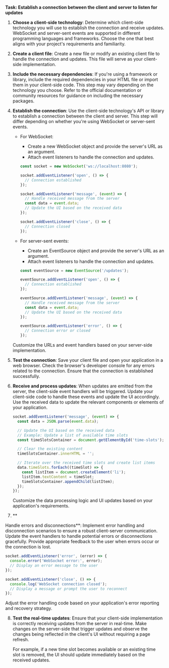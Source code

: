 

**Task: Establish a connection between the client and server to listen for updates**

1. **Choose a client-side technology**: Determine which client-side technology you will use to establish the connection and receive updates. WebSocket and server-sent events are supported in different programming languages and frameworks. Choose the one that best aligns with your project's requirements and familiarity.

2. **Create a client file**: Create a new file or modify an existing client file to handle the connection and updates. This file will serve as your client-side implementation.

3. **Include the necessary dependencies**: If you're using a framework or library, include the required dependencies in your HTML file or import them in your client-side code. This step may vary depending on the technology you choose. Refer to the official documentation or community resources for guidance on including the necessary packages.

4. **Establish the connection**: Use the client-side technology's API or library to establish a connection between the client and server. This step will differ depending on whether you're using WebSocket or server-sent events.

   - For WebSocket:
     - Create a new WebSocket object and provide the server's URL as an argument.
     - Attach event listeners to handle the connection and updates.

     ```javascript
     const socket = new WebSocket('ws://localhost:8080');

     socket.addEventListener('open', () => {
       // Connection established
     });

     socket.addEventListener('message', (event) => {
       // Handle received message from the server
       const data = event.data;
       // Update the UI based on the received data
     });

     socket.addEventListener('close', () => {
       // Connection closed
     });
     ```

   - For server-sent events:
     - Create an EventSource object and provide the server's URL as an argument.
     - Attach event listeners to handle the connection and updates.

     ```javascript
     const eventSource = new EventSource('/updates');

     eventSource.addEventListener('open', () => {
       // Connection established
     });

     eventSource.addEventListener('message', (event) => {
       // Handle received message from the server
       const data = event.data;
       // Update the UI based on the received data
     });

     eventSource.addEventListener('error', () => {
       // Connection error or closed
     });
     ```

   Customize the URLs and event handlers based on your server-side implementation.

5. **Test the connection**: Save your client file and open your application in a web browser. Check the browser's developer console for any errors related to the connection. Ensure that the connection is established successfully.

6. **Receive and process updates**: When updates are emitted from the server, the client-side event handlers will be triggered. Update your client-side code to handle these events and update the UI accordingly. Use the received data to update the relevant components or elements of your application.

   ```javascript
   socket.addEventListener('message', (event) => {
     const data = JSON.parse(event.data);

     // Update the UI based on the received data
     // Example: Update a list of available time slots
     const timeSlotsContainer = document.getElementById('time-slots');

     // Clear the existing content
     timeSlotsContainer.innerHTML = '';

     // Iterate over the received time slots and create list items
     data.timeSlots.forEach((timeSlot) => {
       const listItem = document.createElement('li');
       listItem.textContent = timeSlot;
       timeSlotsContainer.appendChild(listItem);
     });
   });
   ```

   Customize the data processing logic and UI updates based on your application's requirements.

7. **

Handle errors and disconnections**: Implement error handling and disconnection scenarios to ensure a robust client-server communication. Update the event handlers to handle potential errors or disconnections gracefully. Provide appropriate feedback to the user when errors occur or the connection is lost.

   ```javascript
   socket.addEventListener('error', (error) => {
     console.error('WebSocket error:', error);
     // Display an error message to the user
   });

   socket.addEventListener('close', () => {
     console.log('WebSocket connection closed');
     // Display a message or prompt the user to reconnect
   });
   ```

   Adjust the error handling code based on your application's error reporting and recovery strategy.

8. **Test the real-time updates**: Ensure that your client-side implementation is correctly receiving updates from the server in real-time. Make changes on the server-side that trigger updates and observe the changes being reflected in the client's UI without requiring a page refresh.

   For example, if a new time slot becomes available or an existing time slot is removed, the UI should update immediately based on the received updates.
